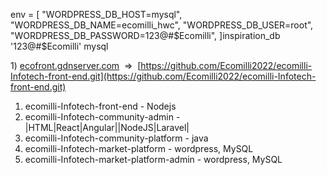
env = [
    "WORDPRESS_DB_HOST=mysql",
    "WORDPRESS_DB_NAME=ecomilli_hwc",
    "WORDPRESS_DB_USER=root",
    "WORDPRESS_DB_PASSWORD=123@#$Ecomilli",
  ]inspiration_db
'123@#$Ecomilli'
mysql



1) [ecofront.gdnserver.com](https://ecofront.gdnserver.com/)  =>  [https://github.com/Ecomilli2022/ecomilli-Infotech-front-end.git](https://github.com/Ecomilli2022/ecomilli-Infotech-front-end.git)



1)  ecomilli-Infotech-front-end - Nodejs
2) ecomilli-Infotech-community-admin - |HTML|React|Angular||NodeJS|Laravel|
3) ecomilli-Infotech-community-platform -  java
4) ecomilli-Infotech-market-platform - wordpress, MySQL
5) ecomilli-Infotech-market-platform-admin -  wordpress, MySQL
   
